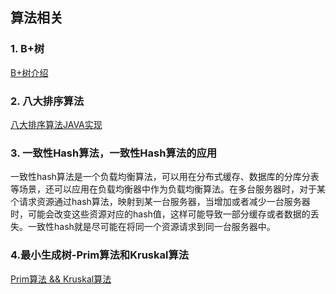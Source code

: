 ## 算法相关

### 1. B+树

[B+树介绍](https://www.cnblogs.com/wade-luffy/p/6292784.html)



### 2. 八大排序算法

[八大排序算法JAVA实现](https://www.cnblogs.com/lxf20061900/p/5063977.html)



### 3. 一致性Hash算法，一致性Hash算法的应用

一致性hash算法是一个负载均衡算法，可以用在分布式缓存、数据库的分库分表等场景，还可以应用在负载均衡器中作为负载均衡算法。在多台服务器时，对于某个请求资源通过hash算法，映射到某一台服务器，当增加或者减少一台服务器时，可能会改变这些资源对应的hash值，这样可能导致一部分缓存或者数据的丢失。一致性hash就是尽可能在将同一个资源请求到同一台服务器中。



### 4.最小生成树-Prim算法和Kruskal算法
[Prim算法 && Kruskal算法](http://www.cnblogs.com/biyeymyhjob/archive/2012/07/30/2615542.html)